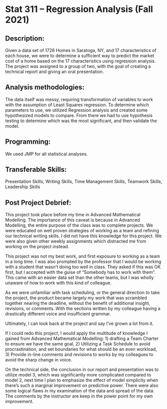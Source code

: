 # Stat 311 – Regression Analysis (Fall 2021)

## Description:

Given a data set of 1728 Homes in Saratoga, NY, and 17 characteristics of each house, we were to determine a sufficient way to predict the market cost of a home based on the 17 characteristics using regression analysis. The project was assigned to a group of two, with the goal of creating a technical report and giving an oral presentation.

## Analysis methodologies:

The data itself was messy, requiring transformation of variables to work with the assumption of Least Squares regression. To determine which parameters to use, we utilized Regression analysis and created some hypothesized models to compare. From there we had to use hypothesis testing to determine which was the most significant, and then validate the model. 

## Programming:

We used JMP for all statistical analyses.

## Transferable Skills:

Presentation Skills, Writing Skills, Time Management Skills, Teamwork Skills, Leadership Skills



## Post Project Debrief:

This project took place before my time in Advanced Mathematical Modelling. The importance of this caveat is because in Advanced Modelling, the entire purpose of the class was to complete projects. We were educated on well proven strategies of working as a team and refining our technical writing skills. I did not have this knowledge for this project. We were also given other weekly assignments which distracted me from working on the project instead.

This project was not my best work, and first exposure to working as a team in a long time. I was also prompted by the professor that I would be working with a student that wasn’t doing too well in class. They asked if this was OK first, but I accepted with the guise of “Somebody has to work with them”. This came with an easier data set than the other teams, but I was wholly unaware of how to work with this kind of colleague. 

As we were unfamiliar with task scheduling, or the general direction to take the project, the product became largely my work that was scrambled together nearing the deadline, without the benefit of additional insight, revisions, or comments. With the sections written by my colleague having a drastically different voice and insufficient grammar. 

Ultimately, I can look back at the project and say I’ve grown a lot from it. 

If I could redo this project, I would apply the multitude of knowledge I gained from Advanced Mathematical Modelling: 1) drafting a Team Charter to ensure we have the same goal, 2) Utilizing a Task Schedule to avoid procrastination, and set boundaries for what should be an even workload, 3) Provide in-line comments and revisions to works by my colleagues to avoid the sharp change in voice.

On the technical side, the conclusion in our report and presentation was to utilize model 3, which was significantly more complicated compared to model 2, next time I plan to emphasize the effect of model simplicity when there’s such a marginal improvement on predictive power. There were also some logical flaws in my examination of the data and spread of the data. The comments by the instructor are keep in the power point for my own improvement. 

